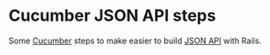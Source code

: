 Cucumber JSON API steps
=======================

Some [Cucumber][cucumber] steps to make easier to build [JSON API][json-api] with Rails.

  [cucumber]: https://github.com/cucumber/cucumber
  [json-api]: http://jsonapi.org/
